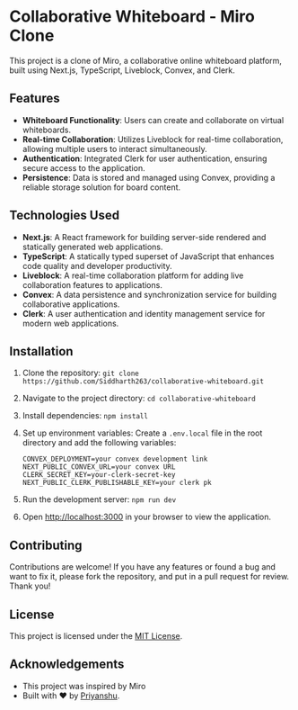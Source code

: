 # Collaborative Whiteboard - Miro Clone

This project is a clone of Miro, a collaborative online whiteboard platform, built using Next.js, TypeScript, Liveblock, Convex, and Clerk.

## Features

- **Whiteboard Functionality**: Users can create and collaborate on virtual whiteboards.
- **Real-time Collaboration**: Utilizes Liveblock for real-time collaboration, allowing multiple users to interact simultaneously.
- **Authentication**: Integrated Clerk for user authentication, ensuring secure access to the application.
- **Persistence**: Data is stored and managed using Convex, providing a reliable storage solution for board content.

## Technologies Used

- **Next.js**: A React framework for building server-side rendered and statically generated web applications.
- **TypeScript**: A statically typed superset of JavaScript that enhances code quality and developer productivity.
- **Liveblock**: A real-time collaboration platform for adding live collaboration features to applications.
- **Convex**: A data persistence and synchronization service for building collaborative applications.
- **Clerk**: A user authentication and identity management service for modern web applications.

## Installation

1. Clone the repository: `git clone https://github.com/Siddharth263/collaborative-whiteboard.git`
2. Navigate to the project directory: `cd collaborative-whiteboard`
3. Install dependencies: `npm install`
4. Set up environment variables:
   Create a `.env.local` file in the root directory and add the following variables:
   ```
   CONVEX_DEPLOYMENT=your convex development link
   NEXT_PUBLIC_CONVEX_URL=your convex URL
   CLERK_SECRET_KEY=your-clerk-secret-key
   NEXT_PUBLIC_CLERK_PUBLISHABLE_KEY=your clerk pk
   ```
6. Run the development server: `npm run dev`

7. Open [http://localhost:3000](http://localhost:3000) in your browser to view the application.

## Contributing

Contributions are welcome! If you have any features or found a bug and want to fix it, please fork the repository, and put in a pull request for review. Thank you!

## License

This project is licensed under the [MIT License](LICENSE).

## Acknowledgements

- This project was inspired by Miro
- Built with ❤️ by [Priyanshu](https://github.com/Siddharth263).
